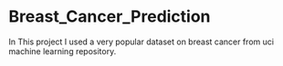 # Breast_Cancer_Prediction
In This project I used a very popular dataset on breast cancer from uci machine learning repository.
